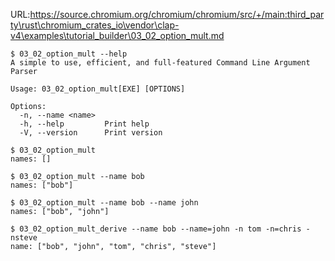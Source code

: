 URL:https://source.chromium.org/chromium/chromium/src/+/main:third_party\rust\chromium_crates_io\vendor\clap-v4\examples\tutorial_builder\03_02_option_mult.md
```console
$ 03_02_option_mult --help
A simple to use, efficient, and full-featured Command Line Argument Parser

Usage: 03_02_option_mult[EXE] [OPTIONS]

Options:
  -n, --name <name>  
  -h, --help         Print help
  -V, --version      Print version

$ 03_02_option_mult
names: []

$ 03_02_option_mult --name bob
names: ["bob"]

$ 03_02_option_mult --name bob --name john
names: ["bob", "john"]

$ 03_02_option_mult_derive --name bob --name=john -n tom -n=chris -nsteve
name: ["bob", "john", "tom", "chris", "steve"]

```
